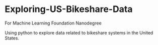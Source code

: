 # Exploring-US-Bikeshare-Data

For Machine Learning Foundation Nanodegree

Using python to explore data related to bikeshare systems in the United States. 
